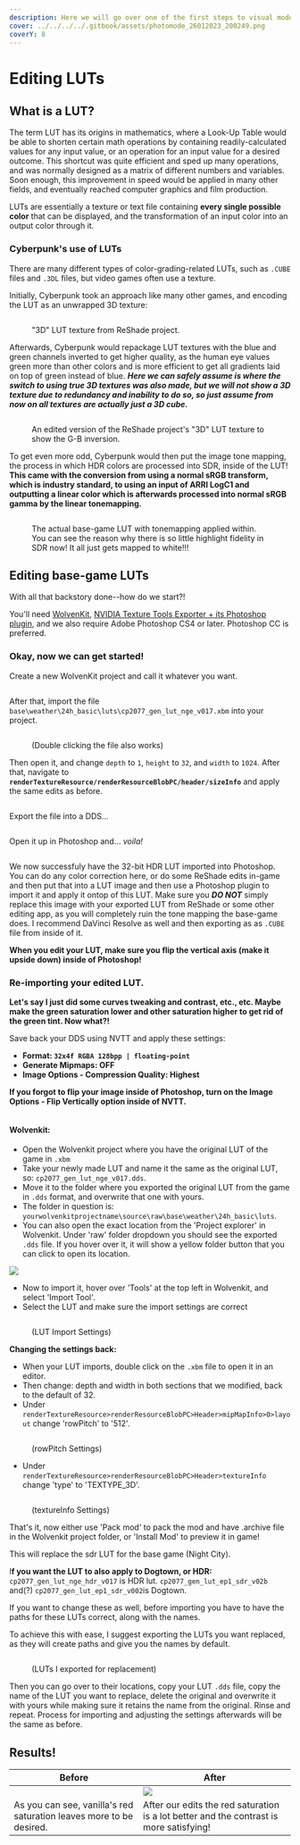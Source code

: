 ```yaml
---
description: Here we will go over one of the first steps to visual modding, editing LUTs!
cover: ../../../../.gitbook/assets/photomode_26012023_200249.png
coverY: 8
---
```


# Editing LUTs

## What is a LUT?

The term LUT has its origins in mathematics, where a Look-Up Table would be able to shorten certain math operations by containing readily-calculated values for any input value, or an operation for an input value for a desired outcome. This shortcut was quite efficient and sped up many operations, and was normally designed as a matrix of different numbers and variables. Soon enough, this improvement in speed would be applied in many other fields, and eventually reached computer graphics and film production.

LUTs are essentially a texture or text file containing **every single possible color** that can be displayed, and the transformation of an input color into an output color through it.

### Cyberpunk's use of LUTs

There are many different types of color-grading-related LUTs, such as `.CUBE` files and `.3DL` files, but video games often use a texture.

Initially, Cyberpunk took an approach like many other games, and encoding the LUT as an unwrapped 3D texture:

<figure><img src="../../../../.gitbook/assets/image (2) (3) (1).png" alt=""><figcaption><p>"3D" LUT texture from ReShade project.</p></figcaption></figure>

Afterwards, Cyberpunk would repackage LUT textures with the blue and green channels inverted to get higher quality, as the human eye values green more than other colors and is more efficient to get all gradients laid on top of green instead of blue. _**Here we can safely assume is where the switch to using true 3D textures was also made, but we will not show a 3D texture due to redundancy and inability to do so, so just assume from now on all textures are actually just a 3D cube.**_

<figure><img src="../../../../.gitbook/assets/lut_gb_inv.png" alt=""><figcaption><p>An edited version of the ReShade project's "3D" LUT texture to show the G-B inversion.</p></figcaption></figure>

To get even more odd, Cyberpunk would then put the image tone mapping, the process in which HDR colors are processed into SDR, inside of the LUT! **This came with the conversion from using a normal sRGB transform, which is industry standard, to using an input of ARRI LogC1 and outputting a linear color which is afterwards processed into normal sRGB gamma by the linear tonemapping.**

<figure><img src="../../../../.gitbook/assets/cp2077_gen_lut_nge_v017.png" alt=""><figcaption><p>The actual base-game LUT with tonemapping applied within. You can see the reason why there is so little highlight fidelity in SDR now! It all just gets mapped to white!!!</p></figcaption></figure>

## Editing base-game LUTs

With all that backstory done--how do we start?!

You'll need [WolvenKit](https://github.com/WolvenKit/Wolvenkit/releases), [NVIDIA Texture Tools Exporter + its Photoshop plugin](https://developer.nvidia.com/nvidia-texture-tools-exporter), and we also require Adobe Photoshop CS4 or later. Photoshop CC is preferred.

### **Okay, now we can get started!**

Create a new WolvenKit project and call it whatever you want.&#x20;

<div align="center">

<figure><img src="../../../../.gitbook/assets/create_project.png" alt=""><figcaption></figcaption></figure>

</div>

After that, import the file `base\weather\24h_basic\luts\cp2077_gen_lut_nge_v017.xbm` into your project.

<figure><img src="../../../../.gitbook/assets/Untitled-2.png" alt=""><figcaption><p>(Double clicking the file also works)</p></figcaption></figure>

Then open it, and change `depth` to `1`, `height` to `32`, and `width` to `1024`. After that, navigate to **`renderTextureResource/renderResourceBlobPC/header/sizeInfo`** and apply the same edits as before.

<figure><img src="../../../../.gitbook/assets/apply_edits.png" alt=""><figcaption></figcaption></figure>

Export the file into a DDS...

<figure><img src="../../../../.gitbook/assets/export_dds.png" alt=""><figcaption></figcaption></figure>

Open it up in Photoshop and... _voila!_

<figure><img src="../../../../.gitbook/assets/Screenshot_20230126_071905.png" alt=""><figcaption></figcaption></figure>

We now successfuly have the 32-bit HDR LUT imported into Photoshop. You can do any color correction here, or do some ReShade edits in-game and then put that into a LUT image and then use a Photoshop plugin to import it and apply it ontop of this LUT. Make sure you _**DO NOT**_ simply replace this image with your exported LUT from ReShade or some other editing app, as you will completely ruin the tone mapping the base-game does. I recommend DaVinci Resolve as well and then exporting as as `.CUBE` file from inside of it.

**When you edit your LUT, make sure you flip the vertical axis (make it upside down) inside of Photoshop!**

### Re-importing your edited LUT.

**Let's say I just did some curves tweaking and contrast, etc., etc. Maybe make the green saturation lower and other saturation higher to get rid of the green tint. Now what?!**

Save back your DDS using NVTT and apply these settings:

* **Format: `32x4f RGBA 128bpp | floating-point`**
* **Generate Mipmaps: OFF**
* **Image Options - Compression Quality: Highest**

**If you forgot to flip your image inside of Photoshop, turn on the Image Options - Flip Vertically option inside of NVTT.**

<figure><img src="../../../../.gitbook/assets/image (3) (1) (3).png" alt=""><figcaption></figcaption></figure>

#### **Wolvenkit:**

* Open the Wolvenkit project where you have the original LUT of the game in `.xbm`&#x20;
* Take your newly made LUT and name it the same as the original LUT, so: `cp2077_gen_lut_nge_v017.dds`.
* Move it to the folder where you exported the original LUT from the game in `.dds` format, and overwrite that one with yours.&#x20;
* The folder in question is: `yourwolvenkitprojectname\source\raw\base\weather\24h_basic\luts`.&#x20;
* You can also open the exact location from the 'Project explorer' in Wolvenkit. Under 'raw' folder dropdown you should see the exported `.dds` file. If you hover over it, it will show a yellow folder button that you can click to open its location.

&#x20;![](<../../../../.gitbook/assets/image (6).png>)

* Now to import it, hover over 'Tools' at the top left in Wolvenkit, and select 'Import Tool'.
* Select the LUT and make sure the import settings are correct



<figure><img src="../../../../.gitbook/assets/image (1).png" alt=""><figcaption><p>(LUT Import Settings)</p></figcaption></figure>

**Changing the settings back:**

* When your LUT imports, double click on the `.xbm` file to open it in an editor.&#x20;
* Then change: depth and width in both sections that we modified, back to the default of 32.&#x20;
* Under `renderTextureResource>renderResourceBlobPC>Header>mipMapInfo>0>layout` change 'rowPitch' to '512'.

<figure><img src="../../../../.gitbook/assets/image (2).png" alt=""><figcaption><p>(rowPitch Settings)</p></figcaption></figure>

* Under `renderTextureResource>renderResourceBlobPC>Header>textureInfo` change 'type' to 'TEXTYPE\_3D'.

<figure><img src="../../../../.gitbook/assets/image (3).png" alt=""><figcaption><p>(textureInfo Settings)</p></figcaption></figure>

That's it, now either use 'Pack mod' to pack the mod and have .archive file in the Wolvenkit project folder, or 'Install Mod' to preview it in game!&#x20;

This will replace the sdr LUT for the base game (Night City).&#x20;

I**f you want the LUT to also apply to Dogtown, or HDR:** `cp2077_gen_lut_nge_hdr_v017` is HDR lut. `cp2077_gen_lut_ep1_sdr_v02b` and(?) `cp2077_gen_lut_ep1_sdr_v002`is Dogtown.&#x20;

If you want to change these as well, before importing you have to have the paths for these LUTs correct, along with the names.&#x20;

To achieve this with ease, I suggest exporting the LUTs you want replaced, as they will create paths and give you the names by default.

<figure><img src="../../../../.gitbook/assets/image (4).png" alt=""><figcaption><p>(LUTs I exported for replacement)</p></figcaption></figure>

Then you can go over to their locations, copy your LUT `.dds` file, copy the name of the LUT you want to replace, delete the original and overwrite it with yours while making sure it retains the name from the original. Rinse and repeat. Process for importing and adjusting the settings afterwards will be the same as before.&#x20;



## Results!

| Before                                                                                            | After                                                                                   |
| ------------------------------------------------------------------------------------------------- | --------------------------------------------------------------------------------------- |
| <img src="../../../../.gitbook/assets/photomode_26012023_200639.png" alt="" data-size="original"> | ![](../../../../.gitbook/assets/photomode\_26012023\_200249.png)                        |
| As you can see, vanilla's red saturation leaves more to be desired.                               | After our edits the red saturation is a lot better and the contrast is more satisfying! |
